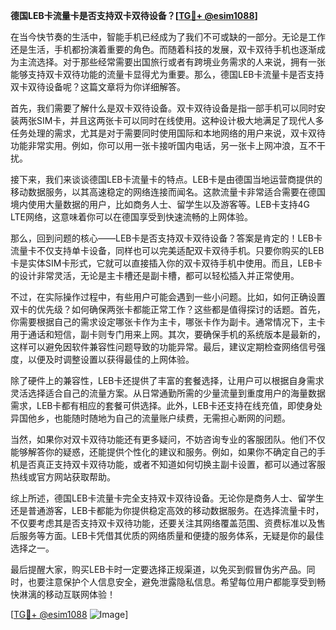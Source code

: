 **德国LEB卡流量卡是否支持双卡双待设备？[[TG💪+ @esim1088](https://t.me/s/esim1088)]**

在当今快节奏的生活中，智能手机已经成为了我们不可或缺的一部分。无论是工作还是生活，手机都扮演着重要的角色。而随着科技的发展，双卡双待手机也逐渐成为主流选择。对于那些经常需要出国旅行或者有跨境业务需求的人来说，拥有一张能够支持双卡双待功能的流量卡显得尤为重要。那么，德国LEB卡流量卡是否支持双卡双待设备呢？这篇文章将为你详细解答。

首先，我们需要了解什么是双卡双待设备。双卡双待设备是指一部手机可以同时安装两张SIM卡，并且这两张卡可以同时在线使用。这种设计极大地满足了现代人多任务处理的需求，尤其是对于需要同时使用国际和本地网络的用户来说，双卡双待功能非常实用。例如，你可以用一张卡接听国内电话，另一张卡上网冲浪，互不干扰。

接下来，我们来谈谈德国LEB卡流量卡的特点。LEB卡是由德国当地运营商提供的移动数据服务，以其高速稳定的网络连接而闻名。这款流量卡非常适合需要在德国境内使用大量数据的用户，比如商务人士、留学生以及游客等。LEB卡支持4G LTE网络，这意味着你可以在德国享受到快速流畅的上网体验。

那么，回到问题的核心——LEB卡是否支持双卡双待设备？答案是肯定的！LEB卡流量卡不仅支持单卡设备，同样也可以完美适配双卡双待手机。只要你购买的LEB卡是实体SIM卡形式，它就可以直接插入你的双卡双待手机中使用。而且，LEB卡的设计非常灵活，无论是主卡槽还是副卡槽，都可以轻松插入并正常使用。

不过，在实际操作过程中，有些用户可能会遇到一些小问题。比如，如何正确设置双卡的优先级？如何确保两张卡都能正常工作？这些都是值得探讨的话题。首先，你需要根据自己的需求设定哪张卡作为主卡，哪张卡作为副卡。通常情况下，主卡用于通话和短信，副卡则专门用来上网。其次，要确保手机的系统版本是最新的，这样可以避免因软件兼容性问题导致的功能异常。最后，建议定期检查网络信号强度，以便及时调整设置以获得最佳的上网体验。

除了硬件上的兼容性，LEB卡还提供了丰富的套餐选择，让用户可以根据自身需求灵活选择适合自己的流量方案。从日常通勤所需的少量流量到重度用户的海量数据需求，LEB卡都有相应的套餐可供选择。此外，LEB卡还支持在线充值，即使身处异国他乡，也能随时随地为自己的流量账户续费，无需担心断网的问题。

当然，如果你对双卡双待功能还有更多疑问，不妨咨询专业的客服团队。他们不仅能够解答你的疑惑，还能提供个性化的建议和服务。例如，如果你不确定自己的手机是否真正支持双卡双待功能，或者不知道如何切换主副卡设置，都可以通过客服热线或官方网站获取帮助。

综上所述，德国LEB卡流量卡完全支持双卡双待设备。无论你是商务人士、留学生还是普通游客，LEB卡都能为你提供稳定高效的移动数据服务。在选择流量卡时，不仅要考虑其是否支持双卡双待功能，还要关注其网络覆盖范围、资费标准以及售后服务等方面。LEB卡凭借其优质的网络质量和便捷的服务体系，无疑是你的最佳选择之一。

最后提醒大家，购买LEB卡时一定要选择正规渠道，以免买到假冒伪劣产品。同时，也要注意保护个人信息安全，避免泄露隐私信息。希望每位用户都能享受到畅快淋漓的移动互联网体验！

[[TG💪+ @esim1088](https://t.me/s/esim1088) ![Image](https://i.postimg.cc/4NQfJmqS/Snipaste-2025-05-13-00-14-12.png)]